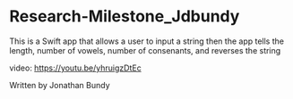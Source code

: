 # Research-Milestone_Jdbundy
This is a Swift app that allows a user to input a string then the app tells the length, number of vowels, number of consenants, and reverses the string

video: https://youtu.be/yhruigzDtEc

Written by Jonathan Bundy
